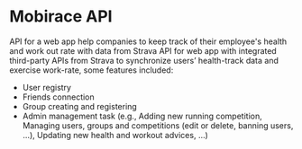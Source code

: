 # Mobirace API
API for a web app help companies to keep track of their employee's health and work out rate with data from Strava
API for web app with integrated third-party APIs from Strava to synchronize users’ health-track data and exercise work-rate, some features included: 
  - User registry
  - Friends connection
  - Group creating and registering
  - Admin management task (e.g., Adding new running competition, Managing users, groups and competitions (edit or delete, banning users, …),  Updating new health and workout advices, …)
